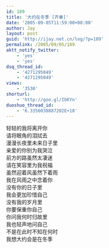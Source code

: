 ```yaml
---
id: 189
title: '大约在冬季 [齐秦]'
date: '2005-09-05T11:59:00+08:00'
author: Jay
layout: post
guid: 'http://ijay.net.cn/log/?p=189'
permalink: /2005/09/05/189
aktt_notify_twitter:
    - 'yes'
    - 'yes'
dsq_thread_id:
    - '4271295049'
    - '4271295049'
views:
    - '3530'
shorturl:
    - 'http://goo.gl/IbKYn'
duoshuo_thread_id:
    - '6.3356038887202E+18'
---
```


<div>轻轻的我将离开你<br />请将眼角的泪拭去<br />漫漫长夜里未来日子里<br />亲爱的你别为我哭泣<br />前方的路虽然太凄迷<br />请在笑容里为我祝福<br />虽然迎着风虽然下着雨<br />我在风雨之中念着你<br />没有你的日子里<br />我会更加珍惜自己<br />没有我的岁月里<br />你要保重你自己<br />你问我何时归故里<br />我也轻声地问自己<br />不是在此时不知在何时<br />我想大约会是在冬季</div>